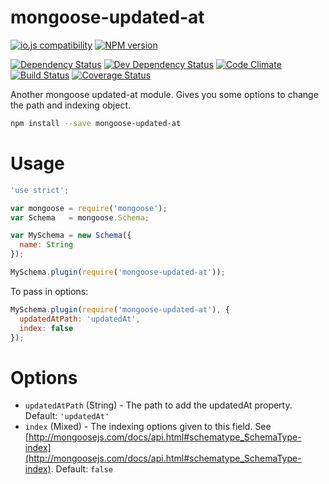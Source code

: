 # mongoose-updated-at

[![io.js compatibility](https://img.shields.io/badge/io.js-compatible-brightgreen.svg?style=flat)](https://iojs.org/)
[![NPM version](http://img.shields.io/npm/v/mongoose-updated-at.svg?style=flat)](https://www.npmjs.org/package/mongoose-updated-at)

[![Dependency Status](http://img.shields.io/david/ksmithut/mongoose-updated-at.svg?style=flat)](https://gemnasium.com/ksmithut/mongoose-updated-at)
[![Dev Dependency Status](http://img.shields.io/david/dev/ksmithut/mongoose-updated-at.svg?style=flat)](https://gemnasium.com/ksmithut/mongoose-updated-at)
[![Code Climate](http://img.shields.io/codeclimate/github/ksmithut/mongoose-updated-at.svg?style=flat)](https://codeclimate.com/github/ksmithut/mongoose-updated-at)
[![Build Status](http://img.shields.io/travis/ksmithut/mongoose-updated-at.svg?style=flat)](https://travis-ci.org/ksmithut/mongoose-updated-at)
[![Coverage Status](http://img.shields.io/codeclimate/coverage/github/ksmithut/mongoose-updated-at.svg?style=flat)](https://codeclimate.com/github/ksmithut/mongoose-updated-at)

Another mongoose updated-at module. Gives you some options to change the path
and indexing object.

```bash
npm install --save mongoose-updated-at
```

# Usage

```javascript
'use strict';

var mongoose = require('mongoose');
var Schema   = mongoose.Schema;

var MySchema = new Schema({
  name: String
});

MySchema.plugin(require('mongoose-updated-at'));
```

To pass in options:

```javascript
MySchema.plugin(require('mongoose-updated-at'), {
  updatedAtPath: 'updatedAt',
  index: false
});
```

# Options

* `updatedAtPath` (String) - The path to add the updatedAt property. Default:
  `'updatedAt'`
* `index` (Mixed) - The indexing options given to this field. See
  [http://mongoosejs.com/docs/api.html#schematype_SchemaType-index](http://mongoosejs.com/docs/api.html#schematype_SchemaType-index).
  Default: `false`
